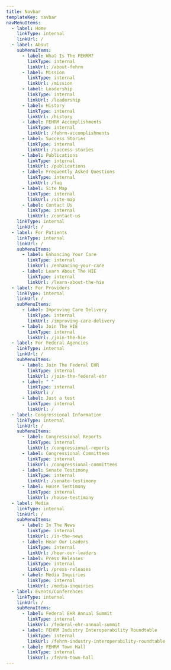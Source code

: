 ```yaml
---
title: Navbar
templateKey: navbar
navMenuItems:
  - label: Home
    linkType: internal
    linkUrl: /
  - label: About
    subMenuItems:
      - label: What Is The FEHRM?
        linkType: internal
        linkUrl: /about-fehrm
      - label: Mission
        linkType: internal
        linkUrl: /mission
      - label: Leadership
        linkType: internal
        linkUrl: /leadership
      - label: History
        linkType: internal
        linkUrl: /history
      - label: FEHRM Accomplishments
        linkType: internal
        linkUrl: /fehrm-accomplishments
      - label: Success Stories
        linkType: internal
        linkUrl: /success-stories
      - label: Publications
        linkType: internal
        linkUrl: /publications
      - label: Frequently Asked Questions
        linkType: internal
        linkUrl: /faq
      - label: Site Map
        linkType: internal
        linkUrl: /site-map
      - label: Contact Us
        linkType: internal
        linkUrl: /contact-us
    linkType: internal
    linkUrl: /
  - label: For Patients
    linkType: internal
    linkUrl: /
    subMenuItems:
      - label: Enhancing Your Care
        linkType: internal
        linkUrl: /enhancing-your-care
      - label: Learn About The HIE
        linkType: internal
        linkUrl: /learn-about-the-hie
  - label: For Providers
    linkType: internal
    linkUrl: /
    subMenuItems:
      - label: Improving Care Delivery
        linkType: internal
        linkUrl: /improving-care-delivery
      - label: Join The HIE
        linkType: internal
        linkUrl: /join-the-hie
  - label: For Federal Agencies
    linkType: internal
    linkUrl: /
    subMenuItems:
      - label: Join The Federal EHR
        linkType: internal
        linkUrl: /join-the-federal-ehr
      - label: " "
        linkType: internal
        linkUrl: /
      - label: Just a test
        linkType: internal
        linkUrl: /
  - label: Congressional Information
    linkType: internal
    linkUrl: /
    subMenuItems:
      - label: Congressional Reports
        linkType: internal
        linkUrl: /congressional-reports
      - label: Congressional Committees
        linkType: internal
        linkUrl: /congressional-committees
      - label: Senate Testimony
        linkType: internal
        linkUrl: /senate-testimony
      - label: House Testimony
        linkType: internal
        linkUrl: /house-testimony
  - label: Media
    linkType: internal
    linkUrl: /
    subMenuItems:
      - label: In The News
        linkType: internal
        linkUrl: /in-the-news
      - label: Hear Our Leaders
        linkType: internal
        linkUrl: /hear-our-leaders
      - label: Press Releases
        linkType: internal
        linkUrl: /press-releases
      - label: Media Inquiries
        linkType: internal
        linkUrl: /media-inquiries
  - label: Events/Conferences
    linkType: internal
    linkUrl: /
    subMenuItems:
      - label: Federal EHR Annual Summit
        linkType: internal
        linkUrl: /federal-ehr-annual-summit
      - label: FEHRM Industry Interoperability Roundtable
        linkType: internal
        linkUrl: /fehrm-industry-interoperability-roundtable
      - label: FEHRM Town Hall
        linkType: internal
        linkUrl: /fehrm-town-hall
---
```

